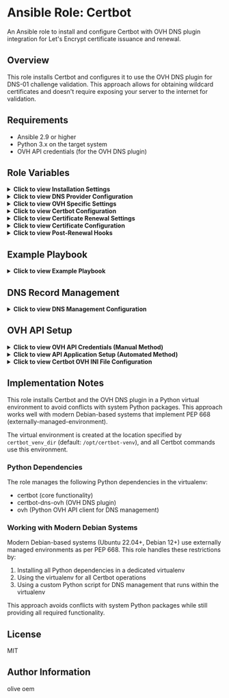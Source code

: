 # Ansible Role: Certbot

An Ansible role to install and configure Certbot with OVH DNS plugin integration for Let's Encrypt certificate issuance and renewal.

## Overview

This role installs Certbot and configures it to use the OVH DNS plugin for DNS-01 challenge validation. This approach allows for obtaining wildcard certificates and doesn't require exposing your server to the internet for validation.

## Requirements

- Ansible 2.9 or higher
- Python 3.x on the target system
- OVH API credentials (for the OVH DNS plugin)

## Role Variables

<details>
<summary><b>Click to view Installation Settings</b></summary>

```yaml
# Installation method - pip (recommended) or package manager
certbot_use_pip: true

# Required packages for Certbot installation
certbot_required_packages:
  - python3
  - python3-venv
  - ca-certificates
  - openssl

# Virtual environment settings
certbot_venv_dir: "/opt/certbot-venv"
```
</details>

<details>
<summary><b>Click to view DNS Provider Configuration</b></summary>

```yaml
# DNS provider for DNS-01 challenge (currently supports OVH)
certbot_dns_provider: "ovh"

# Packages to install for DNS plugin
certbot_dns_plugin_packages:
  - certbot-dns-ovh
```
</details>

<details>
<summary><b>Click to view OVH Specific Settings</b></summary>

```yaml
# Directory to store OVH credentials
certbot_ovh_credentials_dir: "/etc/letsencrypt/ovh"

# OVH API endpoint
certbot_ovh_endpoint: "ovh-eu"  # Options: ovh-eu, ovh-ca, ovh-us

# OVH API credentials
certbot_ovh_application_key: ""
certbot_ovh_application_secret: ""
certbot_ovh_consumer_key: ""

# DNS propagation delay in seconds
certbot_ovh_propagation_seconds: 60
```
</details>

<details>
<summary><b>Click to view Certbot Configuration</b></summary>

```yaml
# Certbot directory settings
certbot_config_dir: "/etc/letsencrypt"
certbot_work_dir: "/var/lib/letsencrypt"
certbot_logs_dir: "/var/log/letsencrypt"

# Certificate settings
certbot_admin_email: "admin@example.com"
certbot_staging: false  # Set to true for testing
certbot_force_renew: false
certbot_additional_args: ""
```
</details>

<details>
<summary><b>Click to view Certificate Renewal Settings</b></summary>

```yaml
# Use cron instead of systemd timer
certbot_use_cron: false

# Cron job settings (if certbot_use_cron is true)
certbot_cron_minute: "30"
certbot_cron_hour: "3"
certbot_cron_weekday: "1"  # Monday
```
</details>

<details>
<summary><b>Click to view Certificate Configuration</b></summary>

```yaml
# Certificates to obtain
certbot_certs:
  - domains:
      - example.com
      - www.example.com
      - "*.example.com"  # Wildcard certificate requires DNS validation
    email: admin@example.com  # Optional, defaults to certbot_admin_email
    cert_name: example-com    # Optional
```
</details>

<details>
<summary><b>Click to view Post-Renewal Hooks</b></summary>

```yaml
# Post-renewal hooks to execute after certificate renewal
certbot_post_hooks:
  - name: reload-nginx.sh
    services:
      - nginx
```
</details>

## Example Playbook

<details>
<summary><b>Click to view Example Playbook</b></summary>

```yaml
- hosts: web_servers
  vars:
    certbot_admin_email: "webmaster@example.com"
    certbot_ovh_endpoint: "ovh-eu"
    certbot_ovh_application_key: "your_app_key"
    certbot_ovh_application_secret: "your_app_secret"
    certbot_ovh_consumer_key: "your_consumer_key"
    
    # Enable DNS management (optional)
    certbot_manage_dns: true
    
    certbot_certs:
      - domains:
          - example.com
          - www.example.com
          - "*.example.com"
        cert_name: example-com
        dns_managed: true  # Enable DNS management for this cert
        create_www: true   # Create a www CNAME record
      
      - domains:
          - api.example.com
        cert_name: api-example-com
        dns_managed: true  # Manage DNS for this subdomain
        # No create_www, so defaults to false
    
    certbot_post_hooks:
      - name: reload-services.sh
        services:
          - nginx
          - haproxy
  roles:
    - certbot
```
</details>

## DNS Record Management

<details>
<summary><b>Click to view DNS Management Configuration</b></summary>

This role can automatically manage DNS records for your certificates when used with OVH DNS. This makes it easy to set up new subdomains without manual DNS configuration.

### Prerequisites

1. Install the required Ansible collection:
   ```bash
   ansible-galaxy collection install ansible714.ovh
   ```

2. Enable DNS management in your playbook:
   ```yaml
   certbot_manage_dns: true
   ```

### Configuration Options

Add these variables to your defaults/main.yml file:

```yaml
# DNS Management Settings
certbot_manage_dns: false  # Set to true to enable DNS management
certbot_create_www_alias: false  # Set to false by default to avoid unexpected CNAME records
```

### Using DNS Management

In your playbook, you can control DNS record creation per certificate:

```yaml
certbot_certs:
  - domains:
      - example.com
      - www.example.com
    cert_name: example-com
    dns_managed: true  # Enable DNS management for this certificate
    create_www: true   # Create a www CNAME record
  
  - domains:
      - api.example.com
    cert_name: api-example-com
    dns_managed: true  # Manage DNS for this subdomain
    # No create_www, so defaults to false
```

### How It Works

When enabled, the role will:
1. Install the Python OVH module in the Certbot virtualenv
2. Use the OVH API to create A records for your domains pointing to your server's IP
3. Optionally create CNAME records for www subdomains
4. Refresh the DNS zone to apply changes
5. Then proceed with certificate issuance as normal

This approach allows for fully automated domain configuration and certificate issuance in a single playbook run.

</details>

## OVH API Setup

<details>
<summary><b>Click to view OVH API Credentials (Manual Method)</b></summary>

To use the OVH DNS plugin, you need to create API credentials through the OVH API console:

1. Go to the [OVH API create token page](https://api.ovh.com/createToken/)
2. Enter a name and description for your application
3. Set the validity period (unlimited is recommended for automation)
4. Set the necessary access rights:
   - GET /domain/zone/*
   - PUT /domain/zone/*
   - POST /domain/zone/*
   - DELETE /domain/zone/*
5. Create the token and note the values for:
   - Application Key (certbot_ovh_application_key)
   - Application Secret (certbot_ovh_application_secret)
   - Consumer Key (certbot_ovh_consumer_key)
</details>

<details>
<summary><b>Click to view API Application Setup (Automated Method)</b></summary>

### Generate an API Application:

1. Go to https://api.ovh.com/createApp/ to create an API application, which gives you an `application_key` and `application_secret`. 
    
    This is essentially creating your API identity:
    
    ```
    Application name	my-certbot
    Application description	My Certbot API TOKEN
    Application key	fakeapplicationkeyff0152bb0
    Application secret	fakeApplicationsecret12345abcdef67890ghijklkmnopoqr
    ```
    
2. To generate your consumer key (token) that has the specific permissions you need, run a curl command like this:
    
    ```bash
    curl -XPOST -H "X-Ovh-Application: fakeapplicationkeyff0152bb0" \
    -H "Content-type: application/json" \
    https://eu.api.ovh.com/1.0/auth/credential \
    -d '{
      "accessRules": [
        {"method": "GET", "path": "/domain/zone/example.com/*"},
        {"method": "POST", "path": "/domain/zone/example.com/*"},
        {"method": "PUT", "path": "/domain/zone/example.com/*"},
        {"method": "DELETE", "path": "/domain/zone/example.com/record/*"}
      ],
      "redirection": "https://ovh.com"
    }'
    ```
    
    > **Note:** `"redirection": "https://example-redirect-uri.com"` can be anything, it is just needed by OVH tool and must be a valid URI format.
    >
    > You can:
    > 1. Run the curl command once on your admin computer
    > 2. Visit the validation URL **once** to authorize the token
    > 3. Store the resulting application key, application secret, and consumer key securely
    > 4. Use these same credentials on any VM, server, or in any automation tool like Ansible
    >
    > This approach is great for automation - you go through the manual authorization step just once, and then you can use the same credentials in your Certbot OVH DNS plugin configuration files on any VM or server where you need to issue or renew certificates.
    >
    > The credentials don't expire unless you specifically set an expiration date when creating them or manually revoke them from your OVH account.
    
3. **Example Output:**
    
    ```json
    {
      "consumerKey": "someSupersecretkey1234",
      "validationUrl": "https://www.ovh.com/auth/sso/api?credentialToken=superfakecredentialtoken63ed3ba1f12cb668b52a4292b1f2fdf4de025",
      "state": "pendingValidation"
    }
    ```
    
    Visit the validationUrl in your browser to authorize the token. After validation, the app is active and the token can be used by certbot with the OVH plugin and the ini file.
</details>

<details>
<summary><b>Click to view Certbot OVH INI File Configuration</b></summary>

Example `ovh.ini` file that will be placed at `{{ certbot_ovh_credentials_dir }}/ovh.ini`:

```ini
# OVH API credentials used by Certbot
dns_ovh_endpoint = ovh-eu
dns_ovh_application_key = fakeapplicationkeyff0152bb0
dns_ovh_application_secret = fakeApplicationsecret12345abcdef67890ghijklkmnopoqr
dns_ovh_consumer_key = someSupersecretkey1234
```

This file will be used by the Certbot DNS plugin to make the necessary API calls to OVH for DNS verification.
</details>

## Implementation Notes

This role installs Certbot and the OVH DNS plugin in a Python virtual environment to avoid conflicts with system Python packages. This approach works well with modern Debian-based systems that implement PEP 668 (externally-managed-environment).

The virtual environment is created at the location specified by `certbot_venv_dir` (default: `/opt/certbot-venv`), and all Certbot commands use this environment.

### Python Dependencies

The role manages the following Python dependencies in the virtualenv:
- certbot (core functionality)
- certbot-dns-ovh (OVH DNS plugin)
- ovh (Python OVH API client for DNS management)

### Working with Modern Debian Systems

Modern Debian-based systems (Ubuntu 22.04+, Debian 12+) use externally managed environments as per PEP 668. This role handles these restrictions by:

1. Installing all Python dependencies in a dedicated virtualenv
2. Using the virtualenv for all Certbot operations
3. Using a custom Python script for DNS management that runs within the virtualenv

This approach avoids conflicts with system Python packages while still providing all required functionality.

## License

MIT

## Author Information

olive oem
